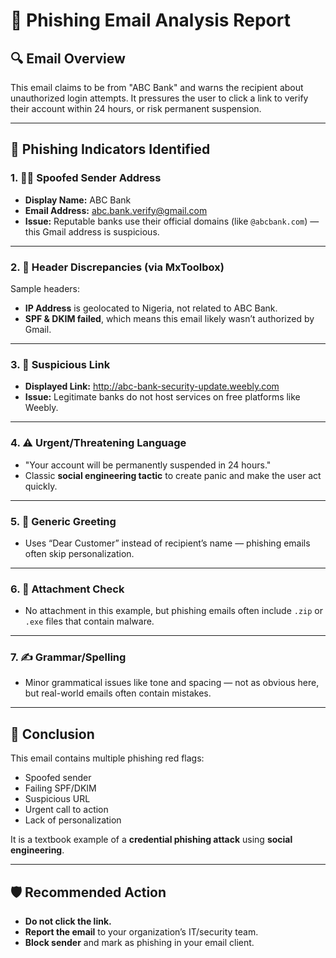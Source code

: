 # 📄 Phishing Email Analysis Report

## 🔍 Email Overview

This email claims to be from "ABC Bank" and warns the recipient about unauthorized login attempts. It pressures the user to click a link to verify their account within 24 hours, or risk permanent suspension.

---

## 🚩 Phishing Indicators Identified

### 1. 🧑‍💻 Spoofed Sender Address
- **Display Name:** ABC Bank
- **Email Address:** abc.bank.verify@gmail.com
- **Issue:** Reputable banks use their official domains (like `@abcbank.com`) — this Gmail address is suspicious.

---

### 2. 🧾 Header Discrepancies (via MxToolbox)
Sample headers:
- **IP Address** is geolocated to Nigeria, not related to ABC Bank.
- **SPF & DKIM failed**, which means this email likely wasn’t authorized by Gmail.

---

### 3. 🔗 Suspicious Link
- **Displayed Link:** http://abc-bank-security-update.weebly.com
- **Issue:** Legitimate banks do not host services on free platforms like Weebly.

---

### 4. ⚠️ Urgent/Threatening Language
- "Your account will be permanently suspended in 24 hours."
- Classic **social engineering tactic** to create panic and make the user act quickly.

---

### 5. 🧠 Generic Greeting
- Uses “Dear Customer” instead of recipient’s name — phishing emails often skip personalization.

---

### 6. 📎 Attachment Check
- No attachment in this example, but phishing emails often include `.zip` or `.exe` files that contain malware.

---

### 7. ✍️ Grammar/Spelling
- Minor grammatical issues like tone and spacing — not as obvious here, but real-world emails often contain mistakes.

---

## 🧠 Conclusion

This email contains multiple phishing red flags:
- Spoofed sender
- Failing SPF/DKIM
- Suspicious URL
- Urgent call to action
- Lack of personalization

It is a textbook example of a **credential phishing attack** using **social engineering**.

---

## 🛡 Recommended Action

- **Do not click the link.**
- **Report the email** to your organization’s IT/security team.
- **Block sender** and mark as phishing in your email client.
